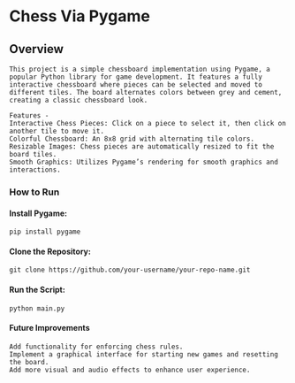 # Chess Via Pygame
## Overview

    This project is a simple chessboard implementation using Pygame, a popular Python library for game development. It features a fully interactive chessboard where pieces can be selected and moved to            different tiles. The board alternates colors between grey and cement, creating a classic chessboard look.
    
    Features -
    Interactive Chess Pieces: Click on a piece to select it, then click on another tile to move it.
    Colorful Chessboard: An 8x8 grid with alternating tile colors.
    Resizable Images: Chess pieces are automatically resized to fit the board tiles.
    Smooth Graphics: Utilizes Pygame’s rendering for smooth graphics and interactions.

### How to Run

#### Install Pygame:
    pip install pygame

#### Clone the Repository:
    git clone https://github.com/your-username/your-repo-name.git

#### Run the Script:
    python main.py

#### Future Improvements

    Add functionality for enforcing chess rules.
    Implement a graphical interface for starting new games and resetting the board.
    Add more visual and audio effects to enhance user experience.
